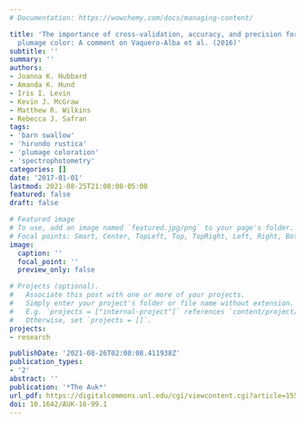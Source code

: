 ```yaml
---
# Documentation: https://wowchemy.com/docs/managing-content/

title: 'The importance of cross-validation, accuracy, and precision for measuring
  plumage color: A comment on Vaquero-Alba et al. (2016)'
subtitle: ''
summary: ''
authors:
- Joanna K. Hubbard
- Amanda K. Hund
- Iris I. Levin
- Kevin J. McGraw
- Matthew R. Wilkins
- Rebecca J. Safran
tags:
- 'barn swallow'
- 'hirundo rustica'
- 'plumage coloration'
- 'spectrophotometry'
categories: []
date: '2017-01-01'
lastmod: 2021-08-25T21:08:08-05:00
featured: false
draft: false

# Featured image
# To use, add an image named `featured.jpg/png` to your page's folder.
# Focal points: Smart, Center, TopLeft, Top, TopRight, Left, Right, BottomLeft, Bottom, BottomRight.
image:
  caption: ''
  focal_point: ''
  preview_only: false

# Projects (optional).
#   Associate this post with one or more of your projects.
#   Simply enter your project's folder or file name without extension.
#   E.g. `projects = ["internal-project"]` references `content/project/deep-learning/index.md`.
#   Otherwise, set `projects = []`.
projects:
- research

publishDate: '2021-08-26T02:08:08.411938Z'
publication_types:
- '2'
abstract: ''
publication: '*The Auk*'
url_pdf: https://digitalcommons.unl.edu/cgi/viewcontent.cgi?article=1555&context=bioscifacpub
doi: 10.1642/AUK-16-99.1
---
```

